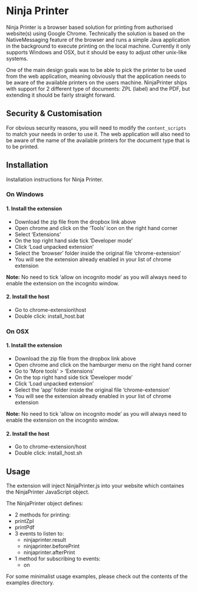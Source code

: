 Ninja Printer
=============

Ninja Printer is a browser based solution for printing from authorised website(s) using Google Chrome. Technically the
solution is based on the NativeMessaging feature of the browser and runs a simple Java application in the background to
execute printing on the local machine. Currently it only supports Windows and OSX, but it should be easy to adjust other
unix-like systems.

One of the main design goals was to be able to pick the printer to be used from the web application, meaning obviously
that the application needs to be aware of the available printers on the users machine. NinjaPrinter ships with support
for 2 different type of documents: ZPL (label) and the PDF, but extending it should be fairly straight forward.

Security & Customisation
------------------------

For obvious security reasons, you will need to modify the `content_scripts` to match your needs in order to use it.
The web application will also need to be aware of the name of the available printers for the document type that is
to be printed.

Installation
------------

Installation instructions for Ninja Printer.

### On Windows

#### 1. Install the extension 

- Download the zip file from the dropbox link above
 - Open chrome and click on the ‘Tools’ icon on the right hand corner
 - Select ‘Extensions’
 - On the top right hand side tick ‘Developer mode’
 - Click ‘Load unpacked extension’
 - Select the ‘browser’ folder inside the original file ‘chrome-extension’
 - You will see the extension already enabled in your list of chrome extension

**Note:** No need to tick ‘allow on incognito mode’ as you will always need to enable the extension on the incognito window.

#### 2. Install the host 

 - Go to chrome-extension\host
 - Double click: install_host.bat

### On OSX

#### 1. Install the extension 

 - Download the zip file from the dropbox link above
 - Open chrome and click on the hamburger menu on the right hand corner 
 - Go to 'More tools' > ‘Extensions’
 - On the top right hand side tick ‘Developer mode’
 - Click ‘Load unpacked extension’
 - Select the ‘app’ folder inside the original file ‘chrome-extension’
 - You will see the extension already enabled in your list of chrome extension

**Note:** No need to tick ‘allow on incognito mode’ as you will always need to enable the extension on the incognito window.

#### 2. Install the host

 - Go to chrome-extension/host
 - Double click: install_host.sh


Usage
-----

The extension will inject NinjaPrinter.js into your website which containes the NinjaPrinter JavaScript object.

The NinjaPrinter object defines:
 -  2 methods for printing:
   - printZpl
   - printPdf
 - 3 events to listen to:
   - ninjaprinter.result
   - ninjaprinter.beforePrint
   - ninjaprinter.afterPrint
 - 1 method for subscribing to events:
   - on

For some minimalist usage examples, please check out the contents of the examples directory.

